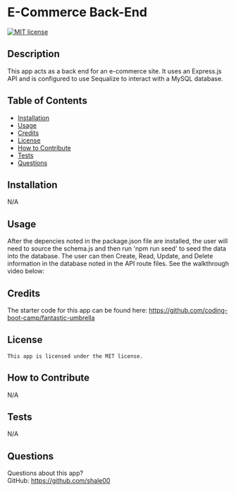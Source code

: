 # E-Commerce Back-End

  [![MIT license](https://img.shields.io/badge/License-MIT-blue.svg)](https://lbesson.mit-license.org/)

  ## Description
  This app acts as a back end for an e-commerce site. It uses an Express.js API and is configured to use Sequalize to interact with a MySQL database.

  ## Table of Contents
  * [Installation](#installation)
  * [Usage](#usage)
  * [Credits](#credits)
  * [License](#license)
  * [How to Contribute](#how-to-contribute)
  * [Tests](#tests)
  * [Questions](#questions)
  
  ## Installation
  N/A

  ## Usage
  After the depencies noted in the package.json file are installed, the user will need to source the schema.js and then run 'npm run seed' to seed the data into the database. The user can then Create, Read, Update, and Delete information in the database noted in the API route files. See the walkthrough video below:



  ## Credits
  The starter code for this app can be found here: https://github.com/coding-boot-camp/fantastic-umbrella

  ## License
    This app is licensed under the MIT license.

  ## How to Contribute
  N/A

  ## Tests
  N/A

  ## Questions
  Questions about this app?  
  GitHub: https://github.com/shale00  
